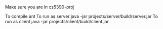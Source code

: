 Make sure you are in cs5390-proj

To compile
	ant
To run as server
	java -jar projects/server/build/server.jar
To run as client
	java -jar projects/client/build/client.jar